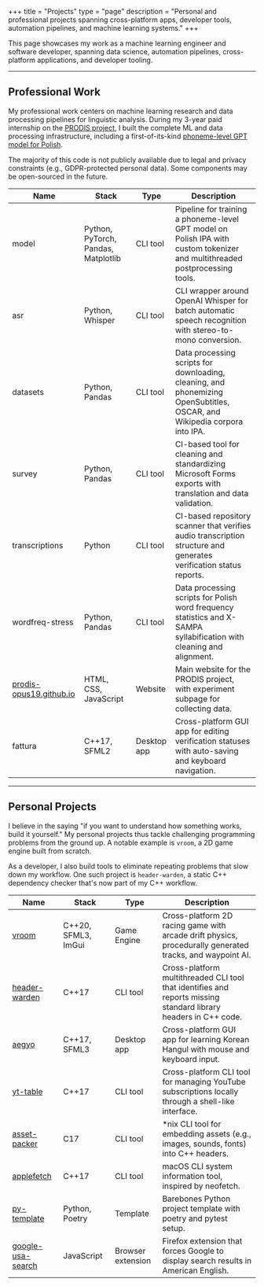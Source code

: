+++
title = "Projects"
type = "page"
description = "Personal and professional projects spanning cross-platform apps, developer tools, automation pipelines, and machine learning systems."
+++

This page showcases my work as a machine learning engineer and software developer, spanning data science, automation pipelines, cross-platform applications, and developer tooling.

---

## Professional Work

My professional work centers on machine learning research and data processing pipelines for linguistic analysis. During my 3-year paid internship on the [PRODIS project](https://prodis-opus19.github.io), I built the complete ML and data processing infrastructure, including a first-of-its-kind [phoneme-level GPT model for Polish](https://arxiv.org/abs/2404.10112).

The majority of this code is not publicly available due to legal and privacy constraints (e.g., GDPR-protected personal data). Some components may be open-sourced in the future.

| Name                                                       | Stack                               | Type        | Description                                                                                                                 |
| ---------------------------------------------------------- | ----------------------------------- | ----------- | --------------------------------------------------------------------------------------------------------------------------- |
| model                                                      | Python, PyTorch, Pandas, Matplotlib | CLI tool    | Pipeline for training a phoneme-level GPT model on Polish IPA with custom tokenizer and multithreaded postprocessing tools. |
| asr                                                        | Python, Whisper                     | CLI tool    | CLI wrapper around OpenAI Whisper for batch automatic speech recognition with stereo-to-mono conversion.                    |
| datasets                                                   | Python, Pandas                      | CLI tool    | Data processing scripts for downloading, cleaning, and phonemizing OpenSubtitles, OSCAR, and Wikipedia corpora into IPA.    |
| survey                                                     | Python, Pandas                      | CLI tool    | CI-based tool for cleaning and standardizing Microsoft Forms exports with translation and data validation.                  |
| transcriptions                                             | Python                              | CLI tool    | CI-based repository scanner that verifies audio transcription structure and generates verification status reports.          |
| wordfreq-stress                                            | Python, Pandas                      | CLI tool    | Data processing scripts for Polish word frequency statistics and X-SAMPA syllabification with cleaning and alignment.       |
| [prodis-opus19.github.io](https://prodis-opus19.github.io) | HTML, CSS, JavaScript               | Website     | Main website for the PRODIS project, with experiment subpage for collecting data.                                           |
| fattura                                                    | C++17, SFML2                        | Desktop app | Cross-platform GUI app for editing verification statuses with auto-saving and keyboard navigation.                          |

---

## Personal Projects

I believe in the saying "if you want to understand how something works, build it yourself." My personal projects thus tackle challenging programming problems from the ground up. A notable example is `vroom`, a 2D game engine built from scratch.

As a developer, I also build tools to eliminate repeating problems that slow down my workflow. One such project is `header-warden`, a static C++ dependency checker that's now part of my C++ workflow.

| Name                                                             | Stack               | Type              | Description                                                                                                     |
| ---------------------------------------------------------------- | ------------------- | ----------------- | --------------------------------------------------------------------------------------------------------------- |
| [vroom](https://github.com/ryouze/vroom)                         | C++20, SFML3, ImGui | Game Engine       | Cross-platform 2D racing game with arcade drift physics, procedurally generated tracks, and waypoint AI.        |
| [header-warden](https://github.com/ryouze/header-warden)         | C++17               | CLI tool          | Cross-platform multithreaded CLI tool that identifies and reports missing standard library headers in C++ code. |
| [aegyo](https://github.com/ryouze/aegyo)                         | C++17, SFML3        | Desktop app       | Cross-platform GUI app for learning Korean Hangul with mouse and keyboard input.                                |
| [yt-table](https://github.com/ryouze/yt-table)                   | C++17               | CLI tool          | Cross-platform CLI tool for managing YouTube subscriptions locally through a shell-like interface.              |
| [asset-packer](https://github.com/ryouze/asset-packer)           | C17                 | CLI tool          | *nix CLI tool for embedding assets (e.g., images, sounds, fonts) into C++ headers.                              |
| [applefetch](https://github.com/ryouze/applefetch)               | C++17               | CLI tool          | macOS CLI system information tool, inspired by neofetch.                                                        |
| [py-template](https://github.com/ryouze/py-template)             | Python, Poetry      | Template          | Barebones Python project template with poetry and pytest setup.                                                 |
| [google-usa-search](https://github.com/ryouze/google-usa-search) | JavaScript          | Browser extension | Firefox extension that forces Google to display search results in American English.                             |
